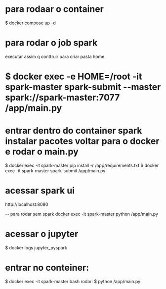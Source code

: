 
# para rodaar o container
$ docker compose up -d

# para rodar o job spark
 executar assim q conttruir para criar pasta home
# $ docker exec -e HOME=/root -it spark-master spark-submit --master spark://spark-master:7077 /app/main.py

# entrar dentro do container spark instalar pacotes voltar para o docker e rodar o main.py

$ docker exec -it spark-master pip install -r /app/requirements.txt
$ docker exec -it spark-master spark-submit /app/main.py

# acessar spark ui
http://localhost:8080


-- para rodar sem spark
docker exec -it spark-master python /app/main.py


# acessar o jupyter
$ docker logs jupyter_pyspark

# entrar no conteiner: 
$ docker exec -it spark-master bash 
rodar: $ python /app/main.py

